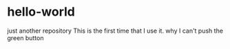 # hello-world
just another repository
This is the first time that I use it.
why I can't push the green button
